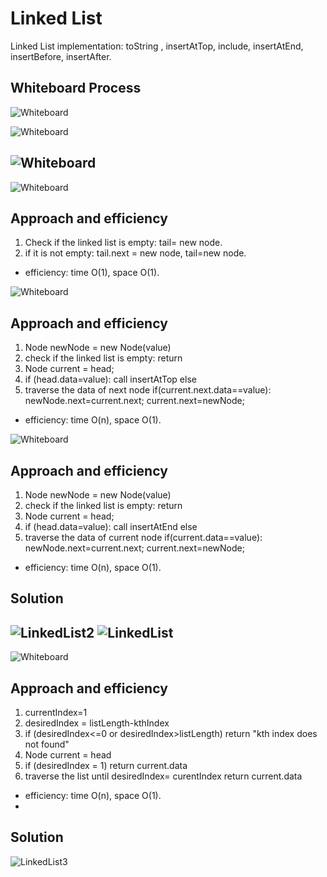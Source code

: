 # Linked List
Linked List implementation: toString , insertAtTop, include, insertAtEnd, insertBefore, insertAfter.

## Whiteboard Process
![Whiteboard](../assets/Whiteboard-toString.png)

![Whiteboard](../assets/Whiteboard-insert.png)

![Whiteboard](../assets/Whiteboard-include.png)
---
![Whiteboard](../assets/inertAtEnd-Whiteboard.png)
## Approach and efficiency
1. Check if the linked list is empty: tail= new node.
2. if it is not empty: tail.next = new node, tail=new node.
- efficiency: time O(1), space O(1).

![Whiteboard](../assets/inserBefore-Whiteboard.png)
## Approach and efficiency
1. Node newNode = new Node(value)
2. check if the linked list is empty:
   return
3. Node current = head;
4. if (head.data=value): call insertAtTop
   else
5. traverse the data of next node
   if(current.next.data==value):
   newNode.next=current.next;
   current.next=newNode;
- efficiency: time O(n), space O(1).

![Whiteboard](../assets/inertAfter-Whiteboard.png)
## Approach and efficiency
1. Node newNode = new Node(value)
2. check if the linked list is empty:
  return
3. Node current = head;
4. if (head.data=value): call insertAtEnd
  else
5. traverse the data of current node
  if(current.data==value):
  newNode.next=current.next;
  current.next=newNode;
- efficiency: time O(n), space O(1).

## Solution
![LinkedList2](../assets/linked%20list%20solution1.png)
![LinkedList](../assets/linked%20list%20solution.png)
---
![Whiteboard](../assets/kthFromEnd-Whiteboard.png)
## Approach and efficiency
1. currentIndex=1
2. desiredIndex = listLength-kthIndex
3. if (desiredIndex<=0 or desiredIndex>listLength)
  return "kth index does not found"
4. Node current = head
5. if (desiredIndex = 1)
  return current.data
6. traverse the list until desiredIndex= curentIndex
  return current.data
- efficiency: time O(n), space O(1).
- 
## Solution 
![LinkedList3](../assets/solution-lab7.png)





